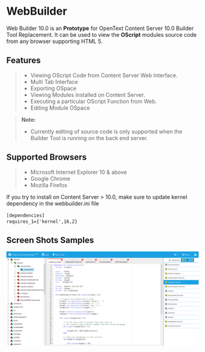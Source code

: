 WebBuilder
==========

Web Builder 10.0 is an **Prototype** for OpenText Content Server 10.0 Builder Tool Replacement. It can be used to view the **OScript** modules source code from any browser supporting HTML 5.

Features
--------
> - Viewing OScript Code from Content Server Web Interface.
> - Multi Tab Interface
> - Exporting OSpace
> - Viewing Modules installed on Content Server.
> - Executing a particular OScript Function from Web.
> - Editing Module OSpace

> **Note:**
>
> - Currently editing of source code is only supported when the Builder Tool is running on the back end server.

Supported Browsers
-----------------

> - Microsoft Internet Explorer 10 & above
> - Google Chrome
> - Mozilla Firefox

If you try to install on Content Server > 10.0, make sure to update kernel dependency in the webbuilder.ini file

```
[dependencies]
requires_1={'kernel',16,2}
```

Screen Shots Samples
--------------------

![Web Builder](/ScreenShots/WebBuilder.png "Content Server Web Builder")


